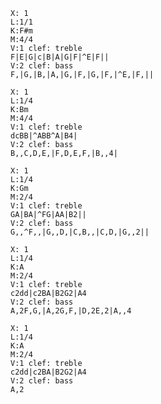 ```music-abc
X: 1
L:1/1
K:F#m
M:4/4
V:1 clef: treble
F|E|G|c|B|A|G|F|^E|F||
V:2 clef: bass
F,|G,|B,|A,|G,|F,|G,|F,|^E,|F,||
```

```music-abc
X: 1
L:1/4
K:Bm
M:4/4
V:1 clef: treble
dcBB|^ABB^A|B4|
V:2 clef: bass
B,,C,D,E,|F,D,E,F,|B,,4|
```

```music-abc
X: 1
L:1/4
K:Gm
M:2/4
V:1 clef: treble
GA|BA|^FG|AA|B2||
V:2 clef: bass
G,,^F,,|G,,D,|C,B,,|C,D,|G,,2||
```

```music-abc
X: 1
L:1/4
K:A
M:2/4
V:1 clef: treble
c2dd|c2BA|B2G2|A4
V:2 clef: bass
A,2F,G,|A,2G,F,|D,2E,2|A,,4
```

```music-abc
X: 1
L:1/4
K:A
M:2/4
V:1 clef: treble
c2dd|c2BA|B2G2|A4
V:2 clef: bass
A,2
```
